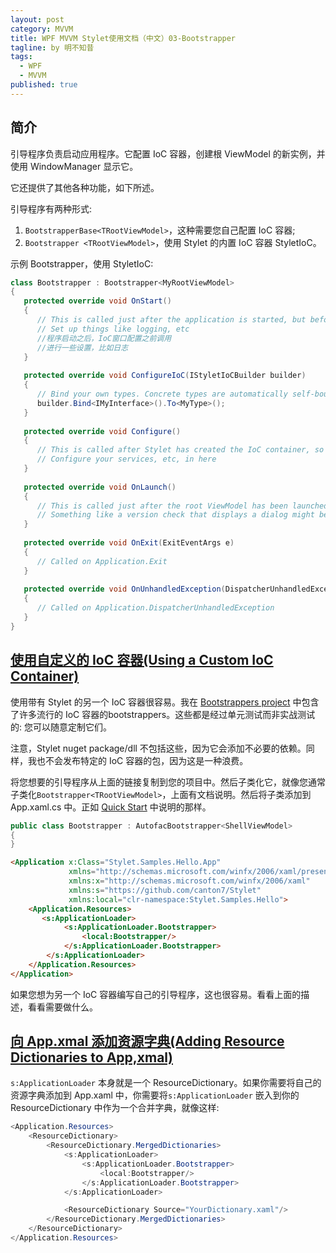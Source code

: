 ```yaml
---
layout: post
category: MVVM
title: WPF MVVM Stylet使用文档（中文）03-Bootstrapper
tagline: by 明不知昔
tags: 
  - WPF
  - MVVM
published: true
---
```


## 简介

引导程序负责启动应用程序。它配置 IoC 容器，创建根 ViewModel 的新实例，并使用 WindowManager 显示它。

<!--more-->

它还提供了其他各种功能，如下所述。

引导程序有两种形式:

1. `BootstrapperBase<TRootViewModel>`，这种需要您自己配置 IoC 容器;
2. `Bootstrapper <TRootViewModel>`，使用 Stylet 的内置 IoC 容器 StyletIoC。

示例 Bootstrapper，使用 StyletIoC:

```C#
class Bootstrapper : Bootstrapper<MyRootViewModel>
{
   protected override void OnStart()
   {
      // This is called just after the application is started, but before the IoC container is set up.
      // Set up things like logging, etc
      //程序启动之后，IoC窗口配置之前调用
      //进行一些设置，比如日志
   }
 
   protected override void ConfigureIoC(IStyletIoCBuilder builder)
   {
      // Bind your own types. Concrete types are automatically self-bound.
      builder.Bind<IMyInterface>().To<MyType>();
   }
 
   protected override void Configure()
   {
      // This is called after Stylet has created the IoC container, so this.Container exists, but before the Root ViewModel is launched.
      // Configure your services, etc, in here
   }
 
   protected override void OnLaunch()
   {
      // This is called just after the root ViewModel has been launched
      // Something like a version check that displays a dialog might be launched from here
   }
 
   protected override void OnExit(ExitEventArgs e)
   {
      // Called on Application.Exit
   }
 
   protected override void OnUnhandledException(DispatcherUnhandledExceptionEventArgs e)
   {
      // Called on Application.DispatcherUnhandledException
   }
}
```



## [使用自定义的 IoC 容器(Using a Custom IoC Container)]()

使用带有 Stylet 的另一个 IoC 容器很容易。我在 [Bootstrappers project](https://github.com/canton7/Stylet/tree/master/Bootstrappers) 中包含了许多流行的 IoC 容器的bootstrappers。这些都是经过单元测试而非实战测试的: 您可以随意定制它们。

注意，Stylet nuget package/dll 不包括这些，因为它会添加不必要的依赖。同样，我也不会发布特定的 IoC 容器的包，因为这是一种浪费。

将您想要的引导程序从上面的链接复制到您的项目中。然后子类化它，就像您通常子类化`Bootstrapper<TRootViewModel>`，上面有文档说明。然后将子类添加到 App.xaml.cs 中。正如 [Quick Start]() 中说明的那样。

```c#
public class Bootstrapper : AutofacBootstrapper<ShellViewModel>
{
}
```

```html
<Application x:Class="Stylet.Samples.Hello.App"
             xmlns="http://schemas.microsoft.com/winfx/2006/xaml/presentation"
             xmlns:x="http://schemas.microsoft.com/winfx/2006/xaml"
             xmlns:s="https://github.com/canton7/Stylet"
             xmlns:local="clr-namespace:Stylet.Samples.Hello">
    <Application.Resources>
       <s:ApplicationLoader>
            <s:ApplicationLoader.Bootstrapper>
                <local:Bootstrapper/>
            </s:ApplicationLoader.Bootstrapper>
        </s:ApplicationLoader>
    </Application.Resources>
</Application>
```

如果您想为另一个 IoC 容器编写自己的引导程序，这也很容易。看看上面的描述，看看需要做什么。



## [向 App.xmal 添加资源字典(Adding Resource Dictionaries to App,xmal)]()

`s:ApplicationLoader` 本身就是一个 ResourceDictionary。如果你需要将自己的资源字典添加到 App.xaml 中，你需要将`s:ApplicationLoader` 嵌入到你的 ResourceDictionary 中作为一个合并字典，就像这样:

```C#
<Application.Resources>
    <ResourceDictionary>
        <ResourceDictionary.MergedDictionaries>
            <s:ApplicationLoader>
                <s:ApplicationLoader.Bootstrapper>
                    <local:Bootstrapper/>
                </s:ApplicationLoader.Bootstrapper>
            </s:ApplicationLoader>

            <ResourceDictionary Source="YourDictionary.xaml"/>
        </ResourceDictionary.MergedDictionaries>
    </ResourceDictionary>
</Application.Resources>
```

